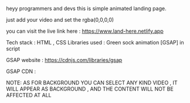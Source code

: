 heyy programmers and devs  this is simple animated landing page.

just add your video and set the rgba(0,0,0,0)

you can visit the live link here : https://www.land-here.netlify.app

Tech stack : HTML , CSS
Libraries used : Green sock animation [GSAP] in script

GSAP website : https://cdnjs.com/libraries/gsap

GSAP CDN :<script src="https://cdnjs.cloudflare.com/ajax/libs/gsap/3.12.2/gsap.min.js" integrity="sha512-16esztaSRplJROstbIIdwX3N97V1+pZvV33ABoG1H2OyTttBxEGkTsoIVsiP1iaTtM8b3+hu2kB6pQ4Clr5yug==" crossorigin="anonymous" referrerpolicy="no-referre"></script>

NOTE: AS FOR BACKGROUND YOU CAN SELECT ANY KIND VIDEO , IT WILL APPEAR AS BACKGROUND , AND THE CONTENT WILL NOT BE AFFECTED AT ALL
